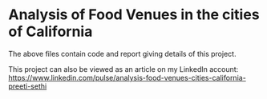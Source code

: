 # Analysis of Food Venues in the cities of California

The above files contain code and report giving details of this project.

This project can also be viewed as an article on my LinkedIn account:
https://www.linkedin.com/pulse/analysis-food-venues-cities-california-preeti-sethi

